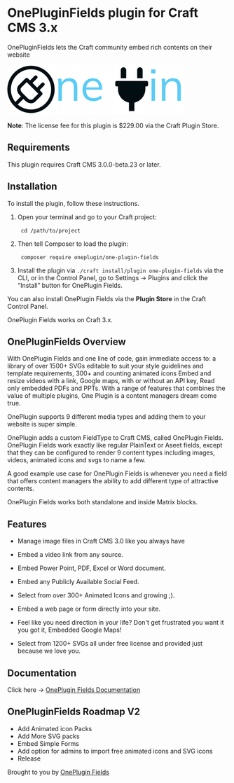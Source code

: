 # OnePluginFields plugin for Craft CMS 3.x

OnePluginFields lets the Craft community embed rich contents on their website

![LOGO](resources/img/logo.svg)

**Note**: The license fee for this plugin is $229.00 via the Craft Plugin Store.

## Requirements

This plugin requires Craft CMS 3.0.0-beta.23 or later.

## Installation

To install the plugin, follow these instructions.

1. Open your terminal and go to your Craft project:

        cd /path/to/project

2. Then tell Composer to load the plugin:

        composer require oneplugin/one-plugin-fields

3. Install the plugin via `./craft install/plugin one-plugin-fields` via the CLI, or in the Control Panel, go to Settings → Plugins and click the “Install” button for OnePlugin Fields.

You can also install OnePlugin Fields via the **Plugin Store** in the Craft Control Panel.

OnePlugin Fields works on Craft 3.x.


## OnePluginFields Overview

With OnePlugin Fields and one line of code, gain immediate access to: a library of over 1500+ SVGs editable to suit your style guidelines and template requirements, 300+ and counting animated icons Embed and resize videos with a link, Google maps, with or without an API key, Read only embedded PDFs and PPTs. With a range of features that combines the value of multiple plugins, One Plugin is a content managers dream come true.

OnePlugin supports 9 different media types and adding them to your website is super simple.

OnePlugin adds a custom FieldType to Craft CMS, called OnePlugin Fields. OnePlugin Fields work exactly like regular PlainText or Aseet fields, except that they can be configured to render 9 content types including images, videos, animated icons and svgs to name a few.

A good example use case for OnePlugin Fields is whenever you need a field that offers content managers the ability to add different type of attractive contents.

OnePlugin Fields works both standalone and inside Matrix blocks.

## Features

* Manage image files in Craft CMS 3.0 like you always have

* Embed a video link from any source.

* Embed Power Point, PDF, Excel or Word document.

* Embed any Publicly Available Social Feed.

* Select from over 300+ Animated Icons and growing ;).

* Embed a web page or form directly into your site.

* Feel like you need direction in your life? Don't get frustrated you want it you got it, Embedded Google Maps!

* Select from 1200+ SVGs all under free license and provided just because we love you.

## Documentation

Click here -> [OnePlugin Fields Documentation](https://docs.oneplugin.co/docs/installation/)


## OnePluginFields Roadmap V2

* Add Animated icon Packs
* Add More SVG packs
* Embed Simple Forms
* Add option for admins to import free animated icons and SVG icons
* Release

Brought to you by [OnePlugin Fields](https://oneplugin.co/)

